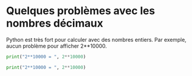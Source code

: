 # Quelques problèmes avec les nombres décimaux

Python est très fort pour calculer avec des nombres entiers.
Par exemple, aucun problème pour afficher 2**10000.

```python runnable
print("2**10000 = ", 2**10000)
```

```python
print("2**10000 = ", 2**10000)
```
